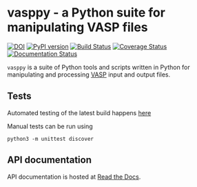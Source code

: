# vasppy - a Python suite for manipulating VASP files

[![DOI](https://zenodo.org/badge/17946870.svg)](https://zenodo.org/badge/latestdoi/17946870)
[![PyPI version](https://badge.fury.io/py/vasppy.svg)](https://badge.fury.io/py/vasppy)
[![Build Status](https://github.com/bjmorgan/vasppy/actions/workflows/build.yml/badge.svg)](https://github.com/bjmorgan/vasppy/actions/workflows/build.yml)
[![Coverage Status](https://coveralls.io/repos/github/bjmorgan/vasppy/badge.svg?branch=main)](https://coveralls.io/github/bjmorgan/vasppy?branch=main)
[![Documentation Status](https://readthedocs.org/projects/vasppy/badge/?version=latest)](http://vasppy.readthedocs.io/en/latest/?badge=latest)

`vasppy` is a suite of Python tools and scripts written in Python for manipulating and processing [VASP](https://www.vasp.at/) input and output files.

## Tests

Automated testing of the latest build happens [here](https://github.com/bjmorgan/vasppy/actions/workflows/build.yml)

Manual tests can be run using
```
python3 -m unittest discover
```

## API documentation

API documentation is hosted at [Read the Docs](http://vasppy.readthedocs.io/en/latest/).
